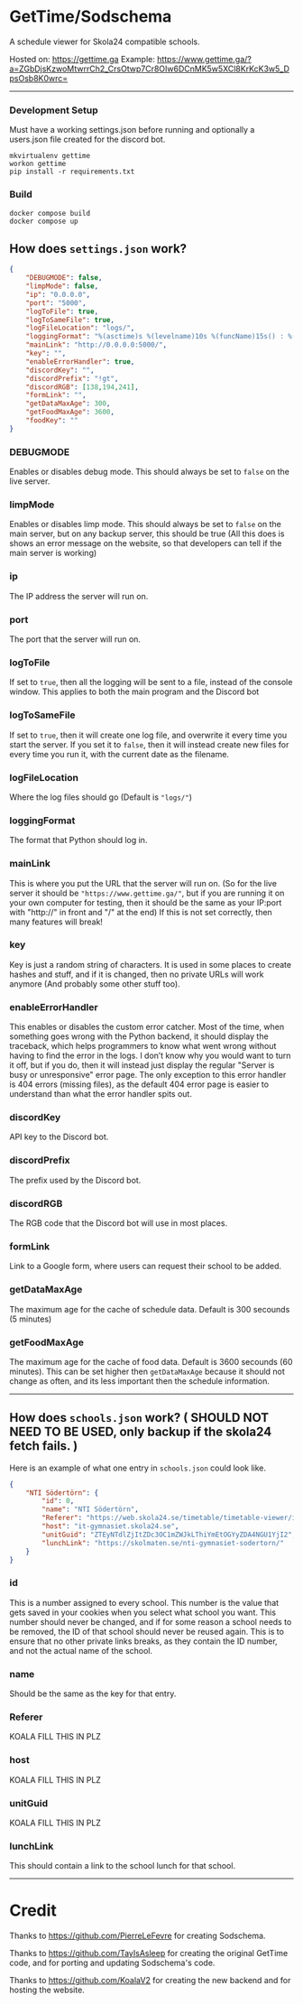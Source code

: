 # GetTime/Sodschema
A schedule viewer for Skola24 compatible schools.

Hosted on: https://gettime.ga
Example: https://www.gettime.ga/?a=ZGbDjsKzwoMtwrrCh2_CrsOtwp7Cr8OIw6DCnMK5w5XCl8KrKcK3w5_DpsOsb8K0wrc=

***

### Development Setup

Must have a working settings.json before running and optionally a users.json file created for  the discord bot.

```shell script
mkvirtualenv gettime
workon gettime
pip install -r requirements.txt
```

### Build
```shell script
docker compose build
docker compose up
```

## How does `settings.json` work?

```json
{
    "DEBUGMODE": false,
    "limpMode": false,
    "ip": "0.0.0.0",
    "port": "5000",
    "logToFile": true,
    "logToSameFile": true,
    "logFileLocation": "logs/",
    "loggingFormat": "%(asctime)s %(levelname)10s %(funcName)15s() : %(message)s",
    "mainLink": "http://0.0.0.0:5000/",
    "key": "",
    "enableErrorHandler": true,
    "discordKey": "",
    "discordPrefix": "!gt",
    "discordRGB": [138,194,241],
    "formLink": "",
    "getDataMaxAge": 300,
    "getFoodMaxAge": 3600,
    "foodKey": ""
}
```

### DEBUGMODE
Enables or disables debug mode. This should always be set to `false` on the live server.

### limpMode
Enables or disables limp mode. This should always be set to `false` on the main server, but on any backup server, this should be true (All this does is shows an error message on the website, so that developers can tell if the main server is working)

### ip
The IP address the server will run on.

### port
The port that the server will run on.

### logToFile
If set to `true`, then all the logging will be sent to a file, instead of the console window. This applies to both the main program and the Discord bot

### logToSameFile
If set to `true`, then it will create one log file, and overwrite it every time you start the server. If you set it to `false`, then it will instead create new files for every time you run it, with the current date as the filename.

### logFileLocation
Where the log files should go (Default is `"logs/"`)

### loggingFormat
The format that Python should log in.

### mainLink
This is where you put the URL that the server will run on. (So for the live server it should be `"https://www.gettime.ga/"`, but if you are running it on your own computer for testing, then it should be the same as your IP:port with "http://" in front and "/" at the end) If this is not set correctly, then many features will break!

### key
Key is just a random string of characters. It is used in some places to create hashes and stuff, and if it is changed, then no private URLs will work anymore (And probably some other stuff too).

### enableErrorHandler
This enables or disables the custom error catcher. Most of the time, when something goes wrong with the Python backend, it should display the traceback, which helps programmers to know what went wrong without having to find the error in the logs. I don’t know why you would want to turn it off, but if you do, then it will instead just display the regular "Server is busy or unresponsive" error page. The only exception to this error handler is 404 errors (missing files), as the default 404 error page is easier to understand than what the error handler spits out.

### discordKey
API key to the Discord bot.

### discordPrefix
The prefix used by the Discord bot.

### discordRGB
The RGB code that the Discord bot will use in most places.

### formLink
Link to a Google form, where users can request their school to be added.

### getDataMaxAge
The maximum age for the cache of schedule data. Default is 300 secounds (5 minutes)

### getFoodMaxAge
The maximum age for the cache of food data. Default is 3600 secounds (60 minutes). This can be set higher then `getDataMaxAge` because it should not change as often, and its less important then the schedule information.

***

## How does `schools.json` work? ( SHOULD NOT NEED TO BE USED, only backup if the skola24 fetch fails. )

Here is an example of what one entry in `schools.json` could look like.

```json
{
    "NTI Södertörn": {
        "id": 0,
        "name": "NTI Södertörn",
        "Referer": "https://web.skola24.se/timetable/timetable-viewer/it-gymnasiet.skola24.se/IT-Gymnasiet%20S%C3%B6dert%C3%B6rn/",
        "host": "it-gymnasiet.skola24.se",
        "unitGuid": "ZTEyNTdlZjItZDc3OC1mZWJkLThiYmEtOGYyZDA4NGU1YjI2",
        "lunchLink": "https://skolmaten.se/nti-gymnasiet-sodertorn/"
    }
}
```

### id
This is a number assigned to every school. This number is the value that gets saved in your cookies when you select what school you want. This number should never be changed, and if for some reason a school needs to be removed, the ID of that school should never be reused again. This is to ensure that no other private links breaks, as they contain the ID number, and not the actual name of the school.

### name
Should be the same as the key for that entry.

### Referer
KOALA FILL THIS IN PLZ

### host
KOALA FILL THIS IN PLZ

### unitGuid
KOALA FILL THIS IN PLZ

### lunchLink
This should contain a link to the school lunch for that school.

***

# Credit
Thanks to https://github.com/PierreLeFevre for creating Sodschema.

Thanks to https://github.com/TayIsAsleep for creating the original GetTime code, and for porting and updating Sodschema's code.

Thanks to https://github.com/KoalaV2 for creating the new backend and for hosting the website.
